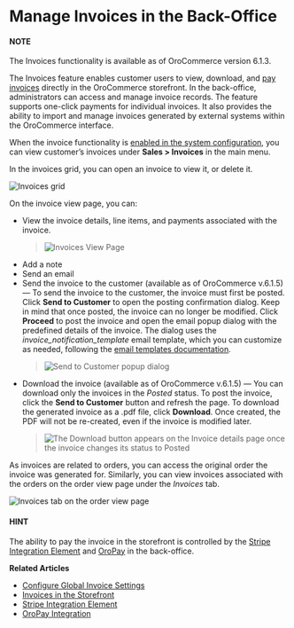 <a id="user-guide-sales-invoices"></a>

# Manage Invoices in the Back-Office

#### NOTE
The Invoices functionality is available as of OroCommerce version 6.1.3.

The Invoices feature enables customer users to view, download, and [pay invoices](../../../storefront/account/invoices/index.md#frontstore-guide-invoices) directly in the OroCommerce storefront. In the back-office, administrators can access and manage invoice records. The feature supports one-click payments for individual invoices.  It also provides the ability to import and manage invoices generated by external systems within the OroCommerce interface.

When the invoice functionality is [enabled in the system configuration](../../system/configuration/commerce/sales/global-invoices.md#configuration-guide-commerce-configuration-sales-invoices), you can view customer’s invoices under **Sales > Invoices** in the main menu.

In the invoices grid, you can open an invoice to view it, or delete it.

![Invoices grid](user/img/sales/invoices/invoices-grid.png)

On the invoice view page, you can:

* View the invoice details, line items, and payments associated with the invoice.
  > ![Invoices View Page](user/img/sales/invoices/invoices-view-page.png)
* Add a note
* Send an email
* Send the invoice to the customer (available as of OroCommerce v.6.1.5) — To send the invoice to the customer, the invoice must first be posted. Click **Send to Customer** to open the posting confirmation dialog. Keep in mind that once posted, the invoice can no longer be modified. Click **Proceed** to post the invoice and open the email popup dialog with the predefined details of the invoice. The dialog uses the *invoice_notification_template* email template, which you can customize as needed, following the [email templates documentation](../../system/emails/email-templates.md#user-guide-email-template).
  > ![Send to Customer popup dialog](user/img/sales/invoices/invoice_notification_template.png)
* Download the invoice (available as of OroCommerce v.6.1.5) — You can download only the invoices in the *Posted* status. To post the invoice, click the **Send to Customer** button and refresh the page. To download the generated invoice as a .pdf file, click **Download**. Once created, the PDF will not be re-created, even if the invoice is modified later.
  > ![The Download button appears on the Invoice details page once the invoice changes its status to Posted](user/img/sales/invoices/download-invoice2.png)

As invoices are related to orders, you can access the original order the invoice was generated for. Similarly, you can view invoices associated with the orders on the order view page under the *Invoices* tab.

![Invoices tab on the order view page](user/img/sales/invoices/invoices-order-view-page.png)

#### HINT
The ability to pay the invoice in the storefront is controlled by the [Stripe Integration Element](../../system/integrations/payment-integration/stripe/index.md#user-guide-payment-payment-providers-stripe-element) and [OroPay](../../system/integrations/payment-integration/oropay/index.md#user-guide-payment-oropay) in the back-office.

**Related Articles**

* [Configure Global Invoice Settings](../../system/configuration/commerce/sales/global-invoices.md#configuration-guide-commerce-configuration-sales-invoices)
* [Invoices in the Storefront](../../../storefront/account/invoices/index.md#frontstore-guide-invoices)
* [Stripe Integration Element](../../system/integrations/payment-integration/stripe/index.md#user-guide-payment-payment-providers-stripe-element)
* [OroPay Integration](../../system/integrations/payment-integration/oropay/index.md#user-guide-payment-oropay)
